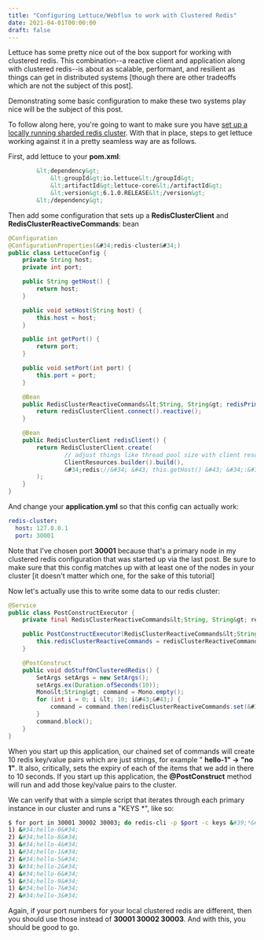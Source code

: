 ```yaml
---
title: "Configuring Lettuce/Webflux to work with Clustered Redis"
date: 2021-04-01T00:00:00
draft: false
---
```


Lettuce has some pretty nice out of the box support for working with clustered redis. This combination--a reactive client and application along with clustered redis--is about as scalable, performant, and resilient as things can get in distributed systems \[though there are other tradeoffs which are not the subject of this post\].

Demonstrating some basic configuration to make these two systems play nice will be the subject of this post.

To follow along here, you&#39;re going to want to make sure you have [set up a locally running sharded redis cluster](https://nickolasfisher.com/blog/Bootstrap-a-Local-Sharded-Redis-Cluster-in-Five-Minutes). With that in place, steps to get lettuce working against it in a pretty seamless way are as follows.

First, add lettuce to your **pom.xml**:

``` xml
        &lt;dependency&gt;
            &lt;groupId&gt;io.lettuce&lt;/groupId&gt;
            &lt;artifactId&gt;lettuce-core&lt;/artifactId&gt;
            &lt;version&gt;6.1.0.RELEASE&lt;/version&gt;
        &lt;/dependency&gt;

```

Then add some configuration that sets up a **RedisClusterClient** and **RedisClusterReactiveCommands**: bean

``` java
@Configuration
@ConfigurationProperties(&#34;redis-cluster&#34;)
public class LettuceConfig {
    private String host;
    private int port;

    public String getHost() {
        return host;
    }

    public void setHost(String host) {
        this.host = host;
    }

    public int getPort() {
        return port;
    }

    public void setPort(int port) {
        this.port = port;
    }

    @Bean
    public RedisClusterReactiveCommands&lt;String, String&gt; redisPrimaryReactiveCommands(RedisClusterClient redisClusterClient) {
        return redisClusterClient.connect().reactive();
    }

    @Bean
    public RedisClusterClient redisClient() {
        return RedisClusterClient.create(
                // adjust things like thread pool size with client resources
                ClientResources.builder().build(),
                &#34;redis://&#34; &#43; this.getHost() &#43; &#34;:&#34; &#43; this.getPort()
        );
    }
}

```

And change your **application.yml** so that this config can actually work:

``` yaml
redis-cluster:
  host: 127.0.0.1
  port: 30001

```

Note that I&#39;ve chosen port **30001** because that&#39;s a primary node in my clustered redis configuration that was started up via the last post. Be sure to make sure that this config matches up with at least one of the nodes in your cluster \[it doesn&#39;t matter which one, for the sake of this tutorial\]

Now let&#39;s actually use this to write some data to our redis cluster:

``` java
@Service
public class PostConstructExecutor {
    private final RedisClusterReactiveCommands&lt;String, String&gt; redisClusterReactiveCommands;

    public PostConstructExecutor(RedisClusterReactiveCommands&lt;String, String&gt; redisClusterReactiveCommands) {
        this.redisClusterReactiveCommands = redisClusterReactiveCommands;
    }

    @PostConstruct
    public void doStuffOnClusteredRedis() {
        SetArgs setArgs = new SetArgs();
        setArgs.ex(Duration.ofSeconds(10));
        Mono&lt;String&gt; command = Mono.empty();
        for (int i = 0; i &lt; 10; i&#43;&#43;) {
            command = command.then(redisClusterReactiveCommands.set(&#34;hello-&#34; &#43; i, &#34;no &#34; &#43; i, setArgs));
        }
        command.block();
    }
}

```

When you start up this application, our chained set of commands will create 10 redis key/value pairs which are just strings, for example &#34; **hello-1&#34; -&gt; &#34;no 1&#34;**. It also, critically, sets the expiry of each of the items that we add in there to 10 seconds. If you start up this application, the **@PostConstruct** method will run and add those key/value pairs to the cluster.

We can verify that with a simple script that iterates through each primary instance in our cluster and runs a &#34;KEYS \*&#34;, like so:

``` bash
$ for port in 30001 30002 30003; do redis-cli -p $port -c keys &#39;*&#39;; done
1) &#34;hello-0&#34;
2) &#34;hello-8&#34;
3) &#34;hello-4&#34;
1) &#34;hello-1&#34;
2) &#34;hello-5&#34;
3) &#34;hello-2&#34;
4) &#34;hello-6&#34;
5) &#34;hello-9&#34;
1) &#34;hello-7&#34;
2) &#34;hello-3&#34;

```

Again, if your port numbers for your local clustered redis are different, then you should use those instead of **30001 30002 30003**. And with this, you should be good to go.


